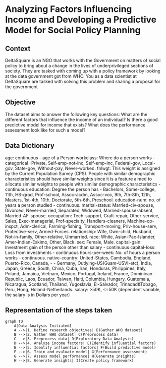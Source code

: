 # Analyzing Factors Influencing Income and Developing a Predictive Model for Social Policy Planning
## Context
DeltaSquare is an NGO that works with the Government on matters of social policy to bring about a change in the lives of underprivileged sections of society. 
They are tasked with coming up with a policy framework by looking at the data government got from WHO. 
You as a data scientist at DeltaSquare are tasked with solving this problem and sharing a proposal for the government

## Objective
The dataset aims to answer the following key questions:
What are the different factors that influence the income of an individual?
Is there a good predictive model for income that exists? What does the performance assessment look like for such a model?

## Data Dictionary
age: continuous - age of a Person
workclass: Where do a person works - categorical -Private, Self-emp-not-inc, Self-emp-inc, Federal-gov, Local-gov, State-gov, Without-pay, Never-worked.
fnlwgt: This weight is assigned by the Current Population Survey (CPS). People with similar demographic characteristics should have similar weights since it is a feature aimed to allocate similar weights to people with similar demographic characteristics - continuous
education: Degree the person has - Bachelors, Some-college, 11th, HS-grad, Prof-school, Assoc-acdm, Assoc-voc, 9th, 7th-8th, 12th, Masters, 1st-4th, 10th, Doctorate, 5th-6th, Preschool.
education-num: no. of years a person studied - continuous.
marital-status: Married-civ-spouse, Divorced, Never-married, Separated, Widowed, Married-spouse-absent, Married-AF-spouse.
occupation: Tech-support, Craft-repair, Other-service, Sales, Exec-managerial, Prof-specialty, Handlers-cleaners, Machine-op-inspct, Adm-clerical, Farming-fishing, Transport-moving, Priv-house-serv, Protective-serv, Armed-Forces.
relationship: Wife, Own-child, Husband, Not-in-family, Other-relative, Unmarried.
race: White, Asian-Pac-Islander, Amer-Indian-Eskimo, Other, Black.
sex: Female, Male.
capital-gain: Investment gain of the person other than salary - continuous
capital-loss: Loss from investments - continuous
hours-per-week: No. of hours a person works - continuous.
native-country: United-States, Cambodia, England, Puerto-Rico, Canada, - - Germany, Outlying-US(Guam-USVI-etc), India, Japan, Greece, South, China, Cuba, Iran, Honduras, Philippines, Italy, Poland, Jamaica, Vietnam, Mexico, Portugal, Ireland, France, Dominican-Republic, Laos, Ecuador, Taiwan, Haiti, Columbia, Hungary, Guatemala, Nicaragua, Scotland, Thailand, Yugoslavia, El-Salvador, Trinadad&Tobago, Peru, Hong, Holand-Netherlands.
salary: >50K, <=50K (dependent variable, the salary is in Dollars per year)

## Representation of the steps taken
```mermaid
graph TD
    A[Data Analysis Initiated]
    A -->|1. Define research objectives| B(Gather WHO dataset)
    B -->|2. Gather WHO dataset| C(Preprocess data)
    C -->|3. Preprocess data| D(Exploratory Data Analysis)
    D -->|4. Analyze income factors| E(Identify influential factors)
    E -->|5. Identify influential factors| F(Build predictive model)
    F -->|6. Train and evaluate model| G(Performance assessment)
    G -->|7. Assess model performance| H(Generate insights)
    H -->|8. Generate insights| I(Create policy framework)
    
    
   ```
